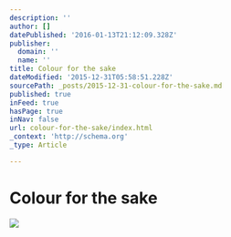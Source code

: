 ```yaml
---
description: ''
author: []
datePublished: '2016-01-13T21:12:09.328Z'
publisher:
  domain: ''
  name: ''
title: Colour for the sake
dateModified: '2015-12-31T05:58:51.228Z'
sourcePath: _posts/2015-12-31-colour-for-the-sake.md
published: true
inFeed: true
hasPage: true
inNav: false
url: colour-for-the-sake/index.html
_context: 'http://schema.org'
_type: Article

---
```

# Colour for the sake
![](https://the-grid-user-content.s3-us-west-2.amazonaws.com/c80b1f38-5c72-4122-a566-f667e232d3f6.png)
